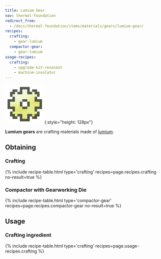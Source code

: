 ```yaml
---
title: Lumium Gear
nav: thermal-foundation
redirect_from:
  - /docs/thermal-foundation/items/materials/gears/lumium-gear/
recipes:
  crafting:
    - gear-lumium
  compactor-gear:
    - gear-lumium
usage-recipes:
  crafting:
    - upgrade-kit-resonant
    - machine-insolator
---
```


![Lumium gear](/assets/images/thermal-foundation/gear-lumium.png){:style="height: 128px"}


**Lumium gears** are crafting materials made of [lumium](/docs/lumium-ingot/).


Obtaining
---------

### Crafting
{% include recipe-table.html type='crafting' recipes=page.recipes.crafting no-result=true %}

### Compactor with Gearworking Die
{% include recipe-table.html type='compactor-gear' recipes=page.recipes.compactor-gear no-result=true %}


Usage
-----

### Crafting ingredient
{% include recipe-table.html type='crafting' recipes=page.usage-recipes.crafting %}
